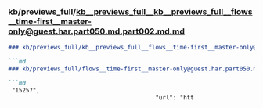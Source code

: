 ### kb/previews_full/kb__previews_full__kb__previews_full__flows__time-first__master-only@guest.har.part050.md.part002.md.md

```md
### kb/previews_full/kb__previews_full__flows__time-first__master-only@guest.har.part050.md.part002.md

```md
### kb/previews_full/flows__time-first__master-only@guest.har.part050.md (part 002)

```md
 "15257",
                                          "url": "htt
```

```

```

```
